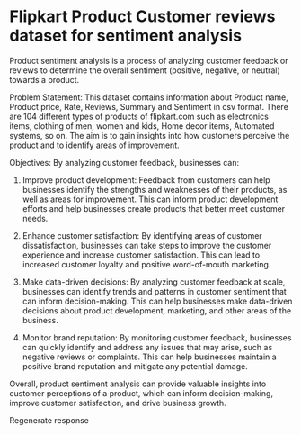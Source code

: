 # Flipkart Product Customer reviews dataset for sentiment analysis
Product sentiment analysis is a process of analyzing customer feedback or reviews to determine the overall sentiment (positive, negative, or neutral) towards a product. 

Problem Statement:
This dataset contains information about Product name, Product price, Rate, Reviews, Summary and Sentiment in csv format. There are 104 different types of products of flipkart.com such as electronics items, clothing of men, women and kids, Home decor items, Automated systems, so on. The aim is to gain insights into how customers perceive the product and to identify areas of improvement.

Objectives:
By analyzing customer feedback, businesses can:

1.  Improve product development: Feedback from customers can help businesses identify the strengths and weaknesses of their products, as well as areas for improvement. This can inform product development efforts and help businesses create products that better meet customer needs.

2. Enhance customer satisfaction: By identifying areas of customer dissatisfaction, businesses can take steps to improve the customer experience and increase customer satisfaction. This can lead to increased customer loyalty and positive word-of-mouth marketing.

3. Make data-driven decisions: By analyzing customer feedback at scale, businesses can identify trends and patterns in customer sentiment that can inform decision-making. This can help businesses make data-driven decisions about product development, marketing, and other areas of the business.

4. Monitor brand reputation: By monitoring customer feedback, businesses can quickly identify and address any issues that may arise, such as negative reviews or complaints. This can help businesses maintain a positive brand reputation and mitigate any potential damage.

Overall, product sentiment analysis can provide valuable insights into customer perceptions of a product, which can inform decision-making, improve customer satisfaction, and drive business growth.






Regenerate response
